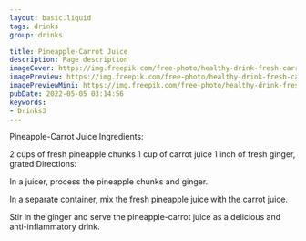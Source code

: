 ```yaml
---
layout: basic.liquid
tags: drinks
group: drinks

title: Pineapple-Carrot Juice
description: Page description
imageCover: https://img.freepik.com/free-photo/healthy-drink-fresh-carrot-juice_1150-26217.jpg?w=740&t=st=1677102275~exp=1677102875~hmac=c816d33de2222101d121b32b53b8350520ff739d7210e3937ccfee7db09e1a17
imagePreview: https://img.freepik.com/free-photo/healthy-drink-fresh-carrot-juice_1150-26217.jpg?w=740&t=st=1677102275~exp=1677102875~hmac=c816d33de2222101d121b32b53b8350520ff739d7210e3937ccfee7db09e1a17
imagePreviewMini: https://img.freepik.com/free-photo/healthy-drink-fresh-carrot-juice_1150-26217.jpg?w=740&t=st=1677102275~exp=1677102875~hmac=c816d33de2222101d121b32b53b8350520ff739d7210e3937ccfee7db09e1a17
pubDate: 2022-05-05 03:14:56
keywords:
- Drinks3
---
```


Pineapple-Carrot Juice
Ingredients:

2 cups of fresh pineapple chunks
1 cup of carrot juice
1 inch of fresh ginger, grated
Directions:

In a juicer, process the pineapple chunks and ginger.

In a separate container, mix the fresh pineapple juice with the carrot juice.

Stir in the ginger and serve the pineapple-carrot juice as a delicious and anti-inflammatory drink.

